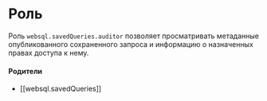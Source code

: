# Роль

Роль `websql.savedQueries.auditor` позволяет просматривать метаданные опубликованного сохраненного запроса и информацию о назначенных правах доступа к нему.


#### Родители

- [[websql.savedQueries]]
